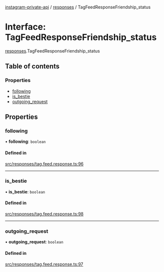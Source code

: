 [instagram-private-api](../../README.md) / [responses](../../modules/responses.md) / TagFeedResponseFriendship_status

# Interface: TagFeedResponseFriendship\_status

[responses](../../modules/responses.md).TagFeedResponseFriendship_status

## Table of contents

### Properties

- [following](TagFeedResponseFriendship_status.md#following)
- [is\_bestie](TagFeedResponseFriendship_status.md#is_bestie)
- [outgoing\_request](TagFeedResponseFriendship_status.md#outgoing_request)

## Properties

### following

• **following**: `boolean`

#### Defined in

[src/responses/tag.feed.response.ts:96](https://github.com/Nerixyz/instagram-private-api/blob/b3351b9/src/responses/tag.feed.response.ts#L96)

___

### is\_bestie

• **is\_bestie**: `boolean`

#### Defined in

[src/responses/tag.feed.response.ts:98](https://github.com/Nerixyz/instagram-private-api/blob/b3351b9/src/responses/tag.feed.response.ts#L98)

___

### outgoing\_request

• **outgoing\_request**: `boolean`

#### Defined in

[src/responses/tag.feed.response.ts:97](https://github.com/Nerixyz/instagram-private-api/blob/b3351b9/src/responses/tag.feed.response.ts#L97)
